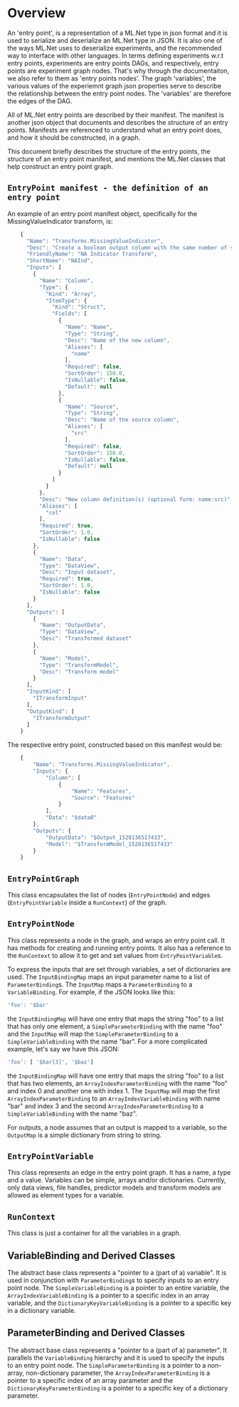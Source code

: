 ﻿# Overview

An 'entry point', is a representation of a ML.Net type in json format and it is used to serialize and deserialize an ML.Net type in JSON. 
It is also one of the ways ML.Net uses to deserialize experiments, and the recommended way to interface with other languages. 
In terms defining experiments w.r.t entry points, experiments are entry points DAGs, and respectively, entry points are experiment graph nodes.
That's why through the documentaiton, we also refer to them as 'entry points nodes'.
The graph 'variables', the various values of the experiemnt graph json properties serve to describe the relationship between the entry point nodes. 
The 'variables' are therefore the edges of the DAG. 

All of ML.Net entry points are described by their manifest. The manifest is another json object that documents and describes the structure of an entry points. 
Manifests are referenced to understand what an entry point does, and how it should be constructed, in a graph.  

This document briefly describes the structure of the entry points, the structure of an entry point manifest, and mentions the ML.Net classes that help construct an entry point
graph.

## `EntryPoint manifest - the definition of an entry point`

An example of an entry point manifest object, specifically for the MissingValueIndicator transform, is:

```javascript
    {
      "Name": "Transforms.MissingValueIndicator",
      "Desc": "Create a boolean output column with the same number of slots as the input column, where the output value is true if the value in the input column is missing.",
      "FriendlyName": "NA Indicator Transform",
      "ShortName": "NAInd",
      "Inputs": [
        {
          "Name": "Column",
          "Type": {
            "Kind": "Array",
            "ItemType": {
              "Kind": "Struct",
              "Fields": [
                {
                  "Name": "Name",
                  "Type": "String",
                  "Desc": "Name of the new column",
                  "Aliases": [
                    "name"
                  ],
                  "Required": false,
                  "SortOrder": 150.0,
                  "IsNullable": false,
                  "Default": null
                },
                {
                  "Name": "Source",
                  "Type": "String",
                  "Desc": "Name of the source column",
                  "Aliases": [
                    "src"
                  ],
                  "Required": false,
                  "SortOrder": 150.0,
                  "IsNullable": false,
                  "Default": null
                }
              ]
            }
          },
          "Desc": "New column definition(s) (optional form: name:src)",
          "Aliases": [
            "col"
          ],
          "Required": true,
          "SortOrder": 1.0,
          "IsNullable": false
        },
        {
          "Name": "Data",
          "Type": "DataView",
          "Desc": "Input dataset",
          "Required": true,
          "SortOrder": 1.0,
          "IsNullable": false
        }
      ],
      "Outputs": [
        {
          "Name": "OutputData",
          "Type": "DataView",
          "Desc": "Transformed dataset"
        },
        {
          "Name": "Model",
          "Type": "TransformModel",
          "Desc": "Transform model"
        }
      ],
      "InputKind": [
        "ITransformInput"
      ],
      "OutputKind": [
        "ITransformOutput"
      ]
    }
```

The respective entry point, constructed based on this manifest would be:

```javascript
	{
		"Name": "Transforms.MissingValueIndicator",
		"Inputs": {
			"Column": [
				{
					"Name": "Features",
					"Source": "Features"
				}
			],
			"Data": "$data0"
		},
		"Outputs": {
			"OutputData": "$Output_1528136517433",
			"Model": "$TransformModel_1528136517433"
		}
	}
```

## `EntryPointGraph`

This class encapsulates the list of nodes (`EntryPointNode`) and edges
(`EntryPointVariable` inside a `RunContext`) of the graph.

## `EntryPointNode`

This class represents a node in the graph, and wraps an entry point call. It
has methods for creating and running entry points. It also has a reference to
the `RunContext` to allow it to get and set values from `EntryPointVariable`s.

To express the inputs that are set through variables, a set of dictionaries
are used. The `InputBindingMap` maps an input parameter name to a list of
`ParameterBinding`s. The `InputMap` maps a `ParameterBinding` to a
`VariableBinding`.  For example, if the JSON looks like this:

```javascript
'foo': '$bar'
```

the `InputBindingMap` will have one entry that maps the string "foo" to a list
that has only one element, a `SimpleParameterBinding` with the name "foo" and
the `InputMap` will map the `SimpleParameterBinding` to a
`SimpleVariableBinding` with the name "bar". For a more complicated example,
let's say we have this JSON:

```javascript
'foo': [ '$bar[3]', '$baz']
```

the `InputBindingMap` will have one entry that maps the string "foo" to a list
that has two elements, an `ArrayIndexParameterBinding` with the name "foo" and
index 0 and another one with index 1. The `InputMap` will map the first
`ArrayIndexParameterBinding` to an `ArrayIndexVariableBinding` with name "bar"
and index 3 and the second `ArrayIndexParameterBinding` to a
`SimpleVariableBinding` with the name "baz".

For outputs, a node assumes that an output is mapped to a variable, so the
`OutputMap` is a simple dictionary from string to string.

## `EntryPointVariable`

This class represents an edge in the entry point graph. It has a name, a type
and a value. Variables can be simple, arrays and/or dictionaries. Currently,
only data views, file handles, predictor models and transform models are
allowed as element types for a variable.

## `RunContext`

This class is just a container for all the variables in a graph.

## VariableBinding and Derived Classes

The abstract base class represents a "pointer to a (part of a) variable". It
is used in conjunction with `ParameterBinding`s to specify inputs to an entry
point node. The `SimpleVariableBinding` is a pointer to an entire variable,
the `ArrayIndexVariableBinding` is a pointer to a specific index in an array
variable, and the `DictionaryKeyVariableBinding` is a pointer to a specific
key in a dictionary variable.

## ParameterBinding and Derived Classes

The abstract base class represents a "pointer to a (part of a) parameter". It
parallels the `VariableBinding` hierarchy and it is used to specify the inputs
to an entry point node. The `SimpleParameterBinding` is a pointer to a
non-array, non-dictionary parameter, the `ArrayIndexParameterBinding` is a
pointer to a specific index of an array parameter and the
`DictionaryKeyParameterBinding` is a pointer to a specific key of a dictionary
parameter.